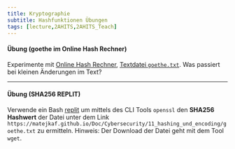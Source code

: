 ```yaml
---
title: Kryptographie
subtitle: Hashfunktionen Übungen
tags: [lecture,2AHITS,2AHITS_Teach]
---
```


#### Übung (goethe im Online Hash Rechner)

Experimente mit [Online Hash Rechner](https://emn178.github.io/online-tools/sha512.html), [Textdatei `goethe.txt`](goethe.txt). Was passiert bei kleinen Änderungen im Text?



---

#### Übung (SHA256 REPLIT)

Verwende ein Bash [replit](https://replit.com) um mittels des CLI Tools `openssl` den **SHA256 Hashwert** der Datei unter dem Link `https://matejkaf.github.io/Doc/Cybersecurity/11_hashing_und_encoding/goethe.txt` zu ermitteln. Hinweis: Der Download der Datei geht mit dem Tool `wget`.

